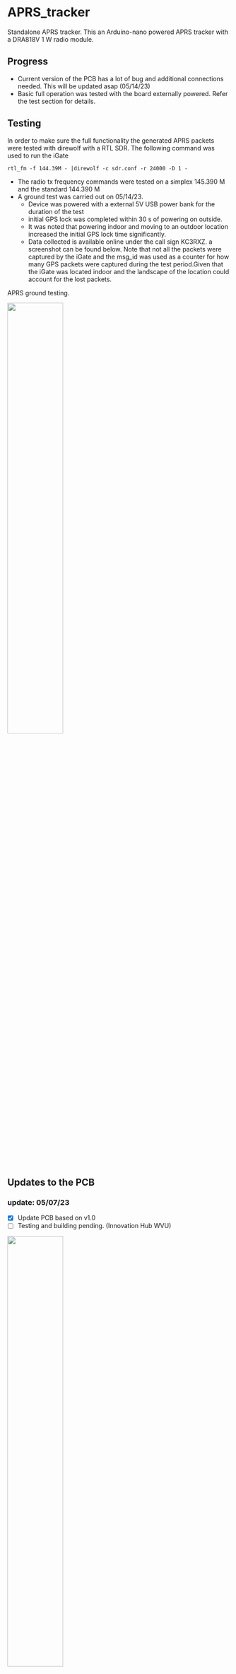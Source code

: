 # APRS_tracker

Standalone APRS tracker. This an Arduino-nano powered APRS tracker with a DRA818V 1 W radio module.

## Progress

- Current version of the PCB has a lot of bug and additional connections needed. This will be updated asap (05/14/23)
- Basic full operation was tested with the board externally powered. Refer the test section for details.


## Testing 

In order to make sure the full functionality the generated APRS packets were tested with direwolf with a RTL SDR.
The following command was used to run the iGate

``` rtl_fm -f 144.39M - |direwolf -c sdr.conf -r 24000 -D 1 - ```

- The radio tx frequency commands were tested on a simplex 145.390 M and the standard 144.390 M
- A ground test was carried out on 05/14/23.
	- Device was powered with a external 5V USB power bank for the duration of the test
	- initial GPS lock was completed within 30 s of powering on outside.
	- It was noted that powering indoor and moving to an outdoor location increased the initial GPS lock time significantly.
	- Data collected is available online under the call sign KC3RXZ. a screenshot can be found below. Note that not all the packets were captured by the iGate and the msg_id was used as a counter for how many GPS packets were captured during the test period.Given that the iGate was located indoor and the landscape of the location could account for the lost packets.

APRS ground testing.

<img src="./doc/aprs_test.png" width="50%" />

## Updates to the PCB

### update: 05/07/23

- [x] Update PCB based on v1.0
- [ ] Testing and building pending. (Innovation Hub WVU)

<img src="./doc/aprs_PCB_v2.2.png" width="50%" />

### update: 14/05/23

- PPT 
- change RX/TX pins to valid pins on the board
- include the standard connector for connection to the daughter board

## Todo list 

- [x] interface GPS sensor
- [x] interface RF
- [x] APRS generation
- [x] get location and update APRS data packet
- [ ] i2c slave module to provide data to master 
- [x] field testing 
- [x] finalized PCB design 

